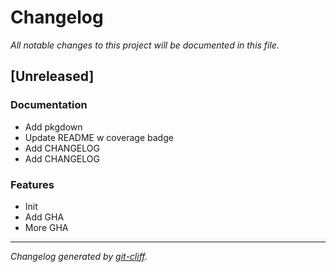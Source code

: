 # Changelog
*All notable changes to this project will be documented in this file.*

## [Unreleased]

### Documentation

- Add pkgdown
- Update README w coverage badge
- Add CHANGELOG
- Add CHANGELOG

### Features

- Init
- Add GHA
- More GHA

***
*Changelog generated by [git-cliff](https://github.com/orhun/git-cliff).*
